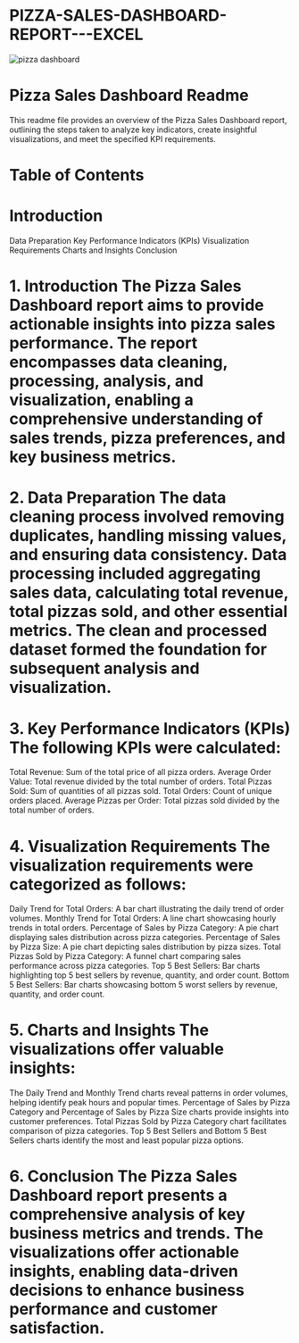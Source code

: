 # PIZZA-SALES-DASHBOARD-REPORT---EXCEL

![pizza dashboard](https://github.com/dimpal-singh/PIZZA-SALES-DASHBOARD-REPORT---EXCEL/assets/132731703/0cadf6b7-12a2-42b8-8150-dd6706610222)

# Pizza Sales Dashboard Readme

This readme file provides an overview of the Pizza Sales Dashboard report, outlining the steps taken to analyze key indicators, create insightful visualizations, and meet the specified KPI requirements.

# Table of Contents

# Introduction
Data Preparation
Key Performance Indicators (KPIs)
Visualization Requirements
Charts and Insights
Conclusion
# 1. Introduction The Pizza Sales Dashboard report aims to provide actionable insights into pizza sales performance. The report encompasses data cleaning, processing, analysis, and visualization, enabling a comprehensive understanding of sales trends, pizza preferences, and key business metrics.

# 2. Data Preparation The data cleaning process involved removing duplicates, handling missing values, and ensuring data consistency. Data processing included aggregating sales data, calculating total revenue, total pizzas sold, and other essential metrics. The clean and processed dataset formed the foundation for subsequent analysis and visualization.

# 3. Key Performance Indicators (KPIs) The following KPIs were calculated:

Total Revenue: Sum of the total price of all pizza orders.
Average Order Value: Total revenue divided by the total number of orders.
Total Pizzas Sold: Sum of quantities of all pizzas sold.
Total Orders: Count of unique orders placed.
Average Pizzas per Order: Total pizzas sold divided by the total number of orders.
# 4. Visualization Requirements The visualization requirements were categorized as follows:

Daily Trend for Total Orders: A bar chart illustrating the daily trend of order volumes.
Monthly Trend for Total Orders: A line chart showcasing hourly trends in total orders.
Percentage of Sales by Pizza Category: A pie chart displaying sales distribution across pizza categories.
Percentage of Sales by Pizza Size: A pie chart depicting sales distribution by pizza sizes.
Total Pizzas Sold by Pizza Category: A funnel chart comparing sales performance across pizza categories.
Top 5 Best Sellers: Bar charts highlighting top 5 best sellers by revenue, quantity, and order count.
Bottom 5 Best Sellers: Bar charts showcasing bottom 5 worst sellers by revenue, quantity, and order count.
# 5. Charts and Insights The visualizations offer valuable insights:

The Daily Trend and Monthly Trend charts reveal patterns in order volumes, helping identify peak hours and popular times.
Percentage of Sales by Pizza Category and Percentage of Sales by Pizza Size charts provide insights into customer preferences.
Total Pizzas Sold by Pizza Category chart facilitates comparison of pizza categories.
Top 5 Best Sellers and Bottom 5 Best Sellers charts identify the most and least popular pizza options.
# 6. Conclusion The Pizza Sales Dashboard report presents a comprehensive analysis of key business metrics and trends. The visualizations offer actionable insights, enabling data-driven decisions to enhance business performance and customer satisfaction.
